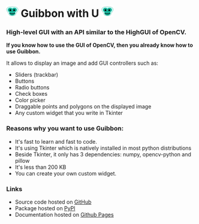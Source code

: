 # ![icon](https://raw.githubusercontent.com/ManuGira/Guibbon/static/docs/images/icon32.png) Guibbon with U ![icon](https://raw.githubusercontent.com/ManuGira/Guibbon/static/docs/images/icon32.png) 

### High-level GUI with an API similar to the HighGUI of OpenCV. 
**If you know how to use the GUI of OpenCV, then you already know how to use Guibbon.**

It allows to display an image and add GUI controllers such as:

 - Sliders (trackbar)
 - Buttons
 - Radio buttons
 - Check boxes
 - Color picker
 - Draggable points and polygons on the displayed image
 - Any custom widget that you write in Tkinter

### Reasons why you want to use Guibbon:

 - It's fast to learn and fast to code.
 - It's using Tkinter which is natively installed in most python distributions
 - Beside Tkinter, it only has 3 dependencies: numpy, opencv-python and pillow
 - It's less than 200 KB
 - You can create your own custom widget.
 
### Links

* Source code hosted on [GitHub](https://github.com/ManuGira/Guibbon)
* Package hosted on [PyPl](https://pypi.org/project/guibbon)
* Documentation hosted on [Github Pages](https://manugira.github.io/Guibbon/)
